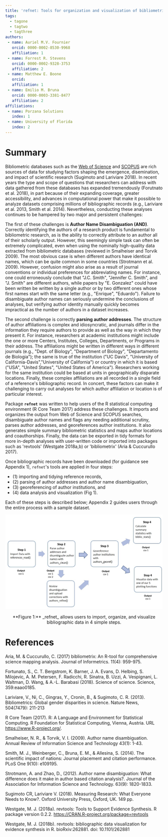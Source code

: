 ```yaml
---
title: 'refnet: Tools for organization and visualization of bibliometric data from the Web of Science (Clarivate Analytics)'
tags:
  - tagone
  - tagtwo
  - tagthree
authors:
 - name: Auriel M.V. Fournier
   orcid: 0000-0002-8530-9968
   affiliation: 1
 - name: Forrest R. Stevens
   orcid: 0000-0002-9328-3753
   affiliation: 2
 - name: Matthew E. Boone
   orcid: 
   affiliation: 1
 - name: Emilio M. Bruna
   orcid: 0000-0003-3381-8477
   affiliation: 2
affiliations:
 - name: Porzana Solutions
   index: 1
 - name: University of Florida
   index: 2
---
```


# Summary


Bibliometric databases such as the [Web of Science](https://login.webofknowledge.com/error/Error?PathInfo=%2F&Error=IPError) and [SCOPUS](https://www.scopus.com/home.uri) are rich sources of data for studying factors shaping the emergence, disemination, and impact of scientific research (Sugimoto and Lariviare 2018). In recent years the type and scope of questions that researchers can address with data gathered from these databases has expanded tremendously (Forutnato et al. 2018), in part because of their expanding coverage, greater accessibility, and advances in computational power that make it possible to analyze datasets comprising millions of bibliographic records (e.g., Lariviare et al. 2013, Smith et al. 2014). Nevertheless, conducting these analyses continues to be hampered by two major and persistent challenges:

The first of these challenges is **Author Name Disambiguation (AND)**. Correctly identifying the authors of a research product is fundamental to bibliometric research, as is the ability to correctly attribute to an author all of their scholarly output. However, this seemingly simple task can often be extremely complicated, even when using the nominally high-quality data extracted from bibliometric databases (reviewed in Smalheiser and Torvik 2009). The most obvious case is when different authors have identical names, which can be quite common in some countries (Strotmann et al. 2009). However, confusion might also arise as a result of journal conventions or individual preferences for abbreviating names. For instance, one could erroneously conclude that "J.C. Smith", "Jennifer C. Smith", and "J. Smith" are different authors, while papers by "E. Gonzalez" could have been written be written by a single author or by two different ones whose first names start with the same letter (e.g., "Enrique", "Eduardo"). Failure to disambiguate author names can seriously undermine the conclusions of analyses, but verifying author identity manually quickly becomes impractical as the number of authors in a dataset increases. 

The second challenge is correctly **parsing author addresses**. The structure of author affiliations is complex and idiosyncratic, and journals differ in the information they require authors to provide as well as the way in which they present it. For instance, researchers at academic institutions might include the one or more Centers, Institutes, Colleges, Departments, or Programs in their address. The affiliations might be written in different ways in different journals (e.g., "Dept. of Biology", "Department of Biology", "Departamento de Biologia"); the same is true of the institution ("UC Davis", "University of California-Davis","University of California") or country in which it is based ("USA", "United States", "United States of America"). Researchers working for the same institution could be based at units in geographically disparate locations. Finally, these complex affiliations are all recorded in a single field of a reference's bibliographic record. In concert, these factors can make it challenging to carry out analyses for which author affiliation or location is of particular interest.     

Package **`refnet`** was written to help users of the R statistical computing environment (R Core Team 2017) address these challenges. It imports and organizes the output from Web of Science and SCOPUS searches, disambiguate author names and flags any needing additional scrutiny, parses author addresses, and georeferences author institutions. It also generates simple summary bibliometric statistics and maps author locations and coauthorships. Finally, the data can be exported in tidy formats for more in-depth analyses with user-written code or imported into packages such as 'revtools' (Westgate 2018a,b) or 'bibliometrix' (Aria & Cuccurullo 2017).


Once bibliographic records have been downloaded (for guidance see Appendix 1), `refnet`'s tools are applied in four steps:   
- (1) importing and tidying reference records,   
- (2) parsing of author addresses and author name disambiguation,  
- (3) georeferencing of author institutions, and   
- (4) data analysis and visualization (Fig 1).    

Each of these steps is described below; Appendix 2 guides users through the entire process with a sample dataset.  

<p align="center">
<img src="vignettes/RefNet_fig1_eb.jpg" height="300" /> 
</p>
<p align="center">
**Figure 1:** _refnet_ allows users to import, organize, and visualize bibliographic data in 4 simple steps.
</p>


# References


Aria, M. & Cuccurullo, C. (2017) bibliometrix: An R-tool for comprehensive science mapping analysis. Journal of Informetrics. 11(4): 959-975.

Fortunato, S., C. T. Bergstrom, K. Barner, J. A. Evans, D. Helbing, S. Milojevic, A. M. Petersen, F. Radicchi, R. Sinatra, B. Uzzi, A. Vespignani, L. Waltman, D. Wang, & A.-L. Barabasi (2018). Science of science. Science, 359:eaao0185.

Lariviare, V., Ni, C., Gingras, Y., Cronin, B., & Sugimoto, C. R. (2013). Bibliometrics: Global gender disparities in science. Nature News, 504(7479): 211-213

R Core Team (2017). R: A Language and Environment for Statistical Computing. R Foundation for Statistical Computing, Vienna, Austria. URL https://www.R-project.org/.

Smalheiser, N. R., & Torvik, V. I. (2009). Author name disambiguation. Annual Review of Information Science and Technology 43(1): 1-43.

Smith, M. J., Weinberger, C., Bruna, E. M., & Allesina, S. (2014). The scientific impact of nations: Journal placement and citation performance. PLoS One 9(10): e109195.

Strotmann, A. and Zhao, D., (2012). Author name disambiguation: What difference does it make in author based citation analysis?. Journal of the Association for Information Science and Technology. 63(9): 1820-1833.

Sugimoto CR, Lariviare V. (2018). Measuring Research: What Everyone Needs to Know?. Oxford University Press, Oxford, UK. 149 pp.

Westgate, M. J. (2018a). revtools: Tools to Support Evidence Synthesis. R package version 0.2.2.
  https://CRAN.R-project.org/package=revtools
  
Westgate, M. J. (2018b). revtools: bibliographic data visualization for evidence synthesis in R. bioRxiv:262881. doi: 10.1101/262881
